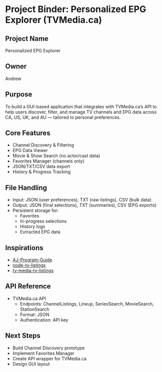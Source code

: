 # Project Binder: Personalized EPG Explorer (TVMedia.ca)

## Project Name
Personalized EPG Explorer

## Owner
Andrew

## Purpose
To build a GUI-based application that integrates with TVMedia.ca’s API to help users discover, filter, and manage TV channels and EPG data across CA, US, UK, and AU — tailored to personal preferences.

## Core Features
- Channel Discovery & Filtering
- EPG Data Viewer
- Movie & Show Search (no actor/cast data)
- Favorites Manager (channels only)
- JSON/TXT/CSV data export
- History & Progress Tracking

## File Handling
- Input: JSON (user preferences), TXT (raw listings), CSV (bulk data)
- Output: JSON (final selections), TXT (summaries), CSV (EPG exports)
- Persistent storage for:
  - Favorites
  - In-progress selections
  - History logs
  - Extracted EPG data

## Inspirations
- [AJ-Program-Guide](https://github.com/Overplay/AJ-Program-Guide)
- [node-tv-listings](https://github.com/mdpauley/node-tv-listings)
- [tv-media-tv-listings](https://github.com/mc7721/tv-media-tv-listings)

## API Reference
- TVMedia.ca API
  - Endpoints: ChannelListings, Lineup, SeriesSearch, MovieSearch, StationSearch
  - Format: JSON
  - Authentication: API key

## Next Steps
- Build Channel Discovery prototype
- Implement Favorites Manager
- Create API wrapper for TVMedia.ca
- Design GUI layout
